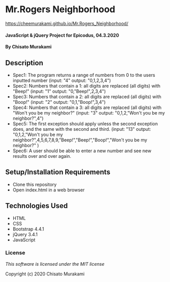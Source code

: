 # Mr.Rogers Neighborhood

 https://cheemurakami.github.io/Mr.Rogers_Neighborhood/
#### JavaScript & jQuery Project for Epicodus, 04.3.2020

#### By **Chisato Murakami**

## Description
* Spec1: The program returns a range of numbers from 0 to the users inputted number (input: "4" output: "0,1,2,3,4")
* Spec2: Numbers that contain a 1: all digits are replaced (all digits) with "Beep!" (input: "1" output: "0,"Beep!",2,3,4")
* Spec3: Numbers that contain a 2: all digits are replaced (all digits) with "Boop!" (input: "2" output: "0,1,"Boop!",3,4")
* Spec4: Numbers that contain a 3: all digits are replaced (all digits) with "Won't you be my neighbor?" (input: "3" output: "0,1,2,"Won't you be my neighbor?",4")
* Spec5:  The first exception should apply unless the second exception does, and the same with the second and third. (input: "13" output: "0,1,2,"Won't you be my neighbor?",4,5,6,7,8,9,"Beep!","Beep!","Boop!","Won't you be my neighbor?" )
* Spec6: A user should be able to enter a new number and see new results over and over again.


## Setup/Installation Requirements

* Clone this repository
* Open index.html in a web browser

## Technologies Used

* HTML
* CSS
* Bootstrap 4.4.1
* jQuery 3.4.1
* JavaScript


### License

*This software is licensed under the MIT license*

Copyright (c) 2020 Chisato Murakami